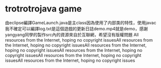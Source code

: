 # trotrotrojava game
由eclipse編譯GameLaunch.java是主class因為使用了内部类的特性，使用javac我不確定可以編譯log.txt是這個遊戲的更新日誌demo.mp4就是demo，感謝yangyang同學的製作src內的資源來自於互聯網，希望沒有版權問題
All resources from the Internet, hoping no copyright issuesAll resources from the Internet, hoping no copyright issuesAll resources from the Internet, hoping no copyright issuesAll resources from the Internet, hoping no copyright issuesAll resources from the Internet, hoping no copyright issuesAll resources from the Internet, hoping no copyright issues
